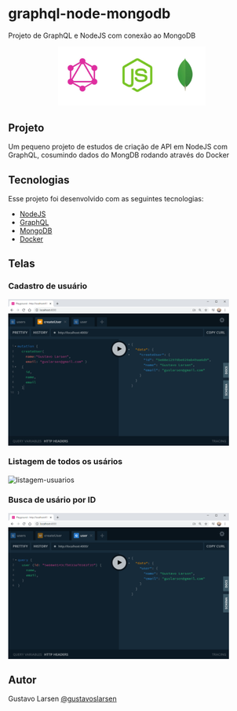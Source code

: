 # graphql-node-mongodb
 Projeto de GraphQL e NodeJS com conexão ao MongoDB

<p align="center">
    <img alt="graphql-nodejs-mongodb" title="GraphQL" src=".github/logo.png" width="300px" />
</p>


## Projeto

Um pequeno projeto de estudos de criação de API em NodeJS com GraphQL, cosumindo dados do MongDB rodando através do Docker


## Tecnologias

Esse projeto foi desenvolvido com as seguintes tecnologias:

- [NodeJS](https://nodejs.org/en/) 
- [GraphQL](https://graphql.org/) 
- [MongoDB](https://www.mongodb.com/) 
- [Docker](https://www.docker.com/) 

## Telas

### Cadastro de usuário
<img align="center" alt="cadastro-usuario" title="Cadastro de Usuário" src=".github/cadastro-usuario.png" width="450px" />

### Listagem de todos os usários
<img align="center" alt="listagem-usuarios" title="Listagem de Usuários" src=".github/listagem-usuarios.png" width="450px" />

### Busca de usário por ID
<img align="center" alt="usuario-por-id" title="Busca de Usuário por ID" src=".github/usuario-por-id.png" width="450px" />

## Autor
Gustavo Larsen [@gustavoslarsen](https://twitter.com/gustavoslarsen)

